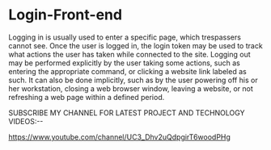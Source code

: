 # Login-Front-end
Logging in is usually used to enter a specific page, which trespassers cannot see. Once the user is logged in, the login token may be used to track what actions the user has taken while connected to the site. Logging out may be performed explicitly by the user taking some actions, such as entering the appropriate command, or clicking a website link labeled as such. It can also be done implicitly, such as by the user powering off his or her workstation, closing a web browser window, leaving a website, or not refreshing a web page within a defined period.


SUBSCRIBE  MY CHANNEL FOR LATEST PROJECT  AND  TECHNOLOGY VIDEOS:--

https://www.youtube.com/channel/UC3_Dhv2uQdpgirT6woodPHg
